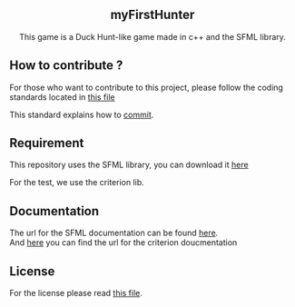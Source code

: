 
<h2 align="center">myFirstHunter</h2>
<p align='center'>
This game is a Duck Hunt-like game made in c++ and the SFML library.
<br>
</p>

<h2>How to contribute ?</h2>

For those who want to contribute to this project, please follow the coding standards located in [this file](docs/cppRules.md)

This standard explains how to [commit](docs/commitRules.md).

<h2>Requirement</h2>

This repository uses the SFML library, you can download it [here](https://www.sfml-dev.org/)

For the test, we use the criterion lib.


<h2>Documentation</h2>

The url for the SFML documentation can be found [here](https://www.sfml-dev.org/documentation/2.5.1/).<br>
And [here](https://criterion.readthedocs.io/en/master/index.html) you can find the url for the criterion doucmentation


<h2>License</h2>

For the license please read [this file](LICENSE.md).